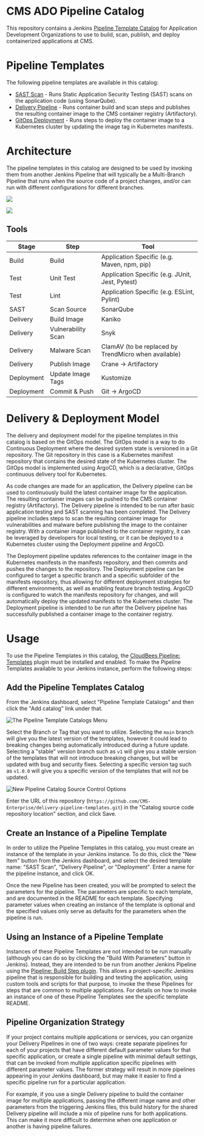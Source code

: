 # CMS ADO Pipeline Catalog

This repository contains a Jenkins [Pipeline Template Catalog](https://docs.cloudbees.com/docs/cloudbees-ci/latest/pipeline-templates-user-guide/) for Application Development Organizations to use to build, scan, publish, and deploy containerized applications at CMS.

# Pipeline Templates

The following pipeline templates are available in this catalog:

* [SAST Scan](./templates/sast/README.md) - Runs Static Application Security Testing (SAST) scans on the application code (using SonarQube).
* [Delivery Pipeline](./templates/delivery/README.md) - Runs container build and scan steps and publishes the resulting container image to the CMS container registry (Artifactory).
* [GitOps Deployment](./templates/deployment/README.md) - Runs steps to deploy the container image to a Kubernetes cluster by updating the image tag in Kubernetes manifests.

# Architecture

The pipeline templates in this catalog are designed to be used by invoking them from another Jenkins Pipeline that will typically be a Multi-Branch Pipeline that runs when the source code of a project changes, and/or can run with different configurations for different branches.

![](./static/images/Jenkins%20Delivery%20Pipelines%20-%20Architecture.png)

![](./static/images/Jenkins%20Delivery%20Pipelines%20-%20Sequence.png)

## Tools

| Stage      | Step               | Tool                                                 |
|------------|--------------------|------------------------------------------------------|
| Build      | Build              | Application Specific (e.g. Maven, npm, pip)          |
| Test       | Unit Test          | Application Specific (e.g. JUnit, Jest, Pytest)      |
| Test       | Lint               | Application Specific (e.g. ESLint, Pylint)           |
| SAST       | Scan Source        | SonarQube                                            |
| Delivery   | Build Image        | Kaniko                                               |
| Delivery   | Vulnerability Scan | Snyk                                                 |
| Delivery   | Malware Scan       | ClamAV (to be replaced by TrendMicro when available) |
| Delivery   | Publish Image      | Crane -> Artifactory                                 |
| Deployment | Update Image Tags  | Kustomize                                            |
| Deployment | Commit & Push      | Git -> ArgoCD                                        |

# Delivery & Deployment Model

The delivery and deployment model for the pipeline templates in this catalog is based on the GitOps model. The GitOps model is a way to do Continuous Deployment where the desired system state is versioned in a Git repository. The Git repository in this case is a Kubernetes manifest repository that contains the desired state of the Kubernetes cluster. The GitOps model is implemented using ArgoCD, which is a declarative, GitOps continuous delivery tool for Kubernetes.

As code changes are made for an application, the Delivery pipeline can be used to continuously build the latest container image for the application. The resulting container images can be pushed to the CMS container registry (Artifactory). The Delivery pipeline is intended to be run after basic application testing and SAST scanning has been completed. The Delivery pipeline includes steps to scan the resulting container image for vulnerabilities and malware before publishing the image to the container registry. With a container image published to the container registry, it can be leveraged by developers for local testing, or it can be deployed to a Kubernetes cluster using the Deployment pipeline and ArgoCD.

The Deployment pipeline updates references to the container image in the Kubernetes manifests in the manifests repository, and then commits and pushes the changes to the repository. The Deployment pipeline can be configured to target a specific branch and a specific subfolder of the manifests repository, thus allowing for different deployment strategies for different environments, as well as enabling feature branch testing. ArgoCD is configured to watch the manifests repository for changes, and will automatically deploy the updated manifests to the Kubernetes cluster. The Deployment pipeline is intended to be run after the Delivery pipeline has successfully published a container image to the container registry.

# Usage

To use the Pipeline Templates in this catalog, the [CloudBees Pipeline: Templates](https://docs.cloudbees.com/plugins/ci/cloudbees-workflow-template) plugin must be installed and enabled. To make the Pipeline Templates available to your Jenkins instance, perform the following steps:

## Add the Pipeline Templates Catalog

From the Jenkins dashboard, select "Pipeline Template Catalogs" and then click the "Add catalog" link under that.

![The Pipeline Template Catalogs Menu](./static/images/Pipeline%20Template%20Catalogs%20-%20Add.png)

Select the Branch or Tag that you want to utilize. Selecting the `main` branch will give you the latest version of the templates, however it could lead to breaking changes being automatically introduced during a future update. Selecting a "stable" version branch such as `v1` will give you a stable version of the templates that will not introduce breaking changes, but will be updated with bug and security fixes. Selecting a specific version tag such as `v1.0.0` will give you a specific version of the templates that will not be updated.

![New Pipeline Catalog Source Control Options](./static/images/Catalog%20Source%20Control%20Options.png)

Enter the URL of this repository (`https://github.com/CMS-Enterprise/delivery-pipeline-templates.git`) in the "Catalog source code repository location" section, and click Save.

## Create an Instance of a Pipeline Template

In order to utilize the Pipeline Templates in this catalog, you must create an instance of the template in your Jenkins instance. To do this, click the "New Item" button from the Jenkins dashboard, and select the desired template name: "SAST Scan", "Delivery Pipeline", or "Deployment". Enter a name for the pipeline instance, and click OK.

Once the new Pipeline has been created, you will be prompted to select the parameters for the pipeline. The parameters are specific to each template, and are documented in the README for each template. Specifying parameter values when creating an instance of the template is optional and the specified values only serve as defaults for the parameters when the pipeline is run.

## Using an Instance of a Pipeline Template

Instances of these Pipeline Templates are not intended to be run manually (although you can do so by clicking the "Build With Parameters" button in Jenkins). Instead, they are intended to be run from another Jenkins Pipeline using the [Pipeline: Build Step plugin](https://plugins.jenkins.io/pipeline-build-step/). This allows a project-specific Jenkins pipeline that is responsible for building and testing the application, using custom tools and scripts for that purpose, to invoke the these Pipelines for steps that are common to multiple applications. For details on how to invoke an instance of one of these Pipeline Templates see the specific template README.

## Pipeline Organization Strategy

If your project contains multiple applications or services, you can organize your Delivery Pipelines in one of two ways: create separate pipelines for each of your projects that have different default parameter values for that specific application, or create a single pipeline with minimal default settings, that can be invoked from multiple application specific pipelines with different parameter values. The former strategy will result in more pipelines appearing in your Jenkins dashboard, but may make it easier to find a specific pipeline run for a particular application.

For example, if you use a single Delivery pipeline to build the container image for multiple applications, passing the different image name and other parameters from the triggering Jenkins files, this build history for the shared Delivery pipeline will include a mix of pipeline runs for both applications. This can make it more difficult to determine when one application or another is having pipeline failures.